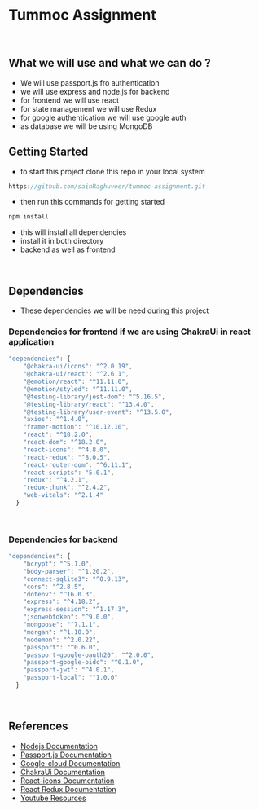 # Tummoc Assignment

<br>

## What we will use and what we can do ?
- We will use passport.js fro authentication
- we will use express and node.js for backend
- for frontend we will use react 
- for state management we will use Redux
- for google authentication we will use google auth
- as database we will be using MongoDB

## Getting Started
- to start this project clone this repo in your local system
```js
https://github.com/sainRaghuveer/tummoc-assignment.git
```
- then run this commands for getting started


```js
npm install
```

- this will install all dependencies
- install it in both directory 
- backend as well as frontend

<br>

## Dependencies
- These dependencies we will be need during this project

### Dependencies for frontend if we are using ChakraUi in react application
```js
"dependencies": {
    "@chakra-ui/icons": "^2.0.19",
    "@chakra-ui/react": "^2.6.1",
    "@emotion/react": "^11.11.0",
    "@emotion/styled": "^11.11.0",
    "@testing-library/jest-dom": "^5.16.5",
    "@testing-library/react": "^13.4.0",
    "@testing-library/user-event": "^13.5.0",
    "axios": "^1.4.0",
    "framer-motion": "^10.12.10",
    "react": "^18.2.0",
    "react-dom": "^18.2.0",
    "react-icons": "^4.8.0",
    "react-redux": "^8.0.5",
    "react-router-dom": "^6.11.1",
    "react-scripts": "5.0.1",
    "redux": "^4.2.1",
    "redux-thunk": "^2.4.2",
    "web-vitals": "^2.1.4"
  }
```
<br>

### Dependencies for backend
```js
"dependencies": {
    "bcrypt": "^5.1.0",
    "body-parser": "^1.20.2",
    "connect-sqlite3": "^0.9.13",
    "cors": "^2.8.5",
    "dotenv": "^16.0.3",
    "express": "^4.18.2",
    "express-session": "^1.17.3",
    "jsonwebtoken": "^9.0.0",
    "mongoose": "^7.1.1",
    "morgan": "^1.10.0",
    "nodemon": "^2.0.22",
    "passport": "^0.6.0",
    "passport-google-oauth20": "^2.0.0",
    "passport-google-oidc": "^0.1.0",
    "passport-jwt": "^4.0.1",
    "passport-local": "^1.0.0"
  }
```
<br>


## References
- <a href="https://nodejs.org/en/docs">Nodejs Documentation</a>
- <a href="https://www.passportjs.org/docs/">Passport.js Documentation</a>
- <a href="https://console.cloud.google.com/">Google-cloud Documentation</a>
- <a href="https://chakra-ui.com/">ChakraUi Documentation</a>
- <a href="https://react-icons.github.io/react-icons/">React-icons Documentation</a>
- <a href="https://react-redux.js.org/">React Redux Documentation</a>
- <a href="https://www.youtube.com/">Youtube Resources</a>



